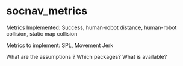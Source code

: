 # socnav_metrics
Metrics Implemented: 
Success, human-robot distance, human-robot collision, static map collision

Metrics to implement: 
SPL, Movement Jerk

What are the assumptions ?
Which packages? What is available?
